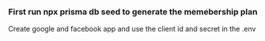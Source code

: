 ### First run npx prisma db seed to generate the memebership plan

Create google and facebook app and use the client id and secret in the .env
